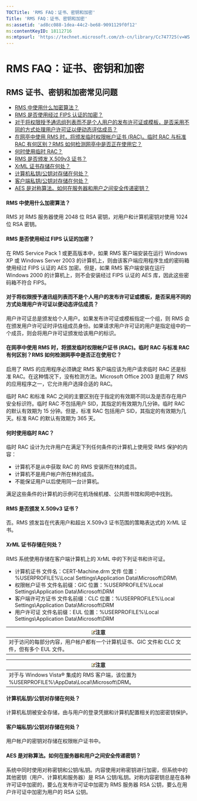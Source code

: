 ```yaml
---
TOCTitle: 'RMS FAQ：证书、密钥和加密'
Title: 'RMS FAQ：证书、密钥和加密'
ms:assetid: 'ad8cc088-1dea-44c2-be68-9091129f0f12'
ms:contentKeyID: 18112716
ms:mtpsurl: 'https://technet.microsoft.com/zh-cn/library/Cc747725(v=WS.10)'
---
```


RMS FAQ：证书、密钥和加密
=========================

RMS 证书、密钥和加密常见问题
----------------------------

-   [RMS 中使用什么加密算法？](#bkmk_10)
-   [RMS 是否使用经过 FIPS 认证的加密？](#bkmk_11)
-   [对于将权限授予通讯组列表而不是个人用户的发布许可证或模板，是否采用不同的方式处理用户许可证以便动态评估成员？](#bkmk_12)
-   [在网亭中使用 RMS 时，将颁发临时权限帐户证书 (RAC)。临时 RAC 与标准 RAC 有何区别？RMS 如何检测网亭中是否正在使用它？](#bkmk_13)
-   [何时使用临时 RAC？](#bkmk_14)
-   [RMS 是否颁发 X.509v3 证书？](#bkmk_15)
-   [XrML 证书存储在何处？](#bkmk_16)
-   [计算机私钥/公钥对存储在何处？](#bkmk_17)
-   [客户端私钥/公钥对存储在何处？](#bkmk_18)
-   [AES 是对称算法。如何在服务器和用户之间安全传递密钥？](#bkmk_19)

<span id="BKMK_10"></span>
#### RMS 中使用什么加密算法？

RMS 对 RMS 服务器使用 2048 位 RSA 密钥，对用户和计算机密钥对使用 1024 位 RSA 密钥。

<span id="BKMK_11"></span>
#### RMS 是否使用经过 FIPS 认证的加密？

在 RMS Service Pack 1 或更高版本中，如果 RMS 客户端安装在运行 Windows XP 或 Windows Server 2003 的计算机上，则由该客户端应用程序生成的密码箱使用经过 FIPS 认证的 AES 加密。但是，如果 RMS 客户端安装在运行 Windows 2000 的计算机上，则不会安装经过 FIPS 认证的 AES 库，因此这些密码箱不符合 FIPS。

<span id="BKMK_12"></span>
#### 对于将权限授予通讯组列表而不是个人用户的发布许可证或模板，是否采用不同的方式处理用户许可证以便动态评估成员？

用户许可证总是颁发给个人用户。如果发布许可证或模板指定一个组，则 RMS 会在颁发用户许可证时评估组成员身份。如果请求用户许可证的用户是指定组中的一个成员，则会将用户许可证颁发给该用户的标识。

<span id="BKMK_13"></span>
#### 在网亭中使用 RMS 时，将颁发临时权限帐户证书 (RAC)。临时 RAC 与标准 RAC 有何区别？RMS 如何检测网亭中是否正在使用它？

启用了 RMS 的应用程序必须确定 RMS 客户端应该为用户请求临时 RAC 还是标准 RAC。在这种情况下，没有检测方法。Microsoft Office 2003 是启用了 RMS 的应用程序之一，它允许用户选择合适的 RAC。

临时 RAC 和标准 RAC 之间的主要区别在于指定的有效期不同以及是否存在用户安全标识符。临时 RAC 不包括用户 SID，其指定的有效期为几分钟。临时 RAC 的默认有效期为 15 分钟。但是，标准 RAC 包括用户 SID，其指定的有效期为几天。标准 RAC 的默认有效期为 365 天。

<span id="BKMK_14"></span>
#### 何时使用临时 RAC？

临时 RAC 设计为允许用户在满足下列任何条件的计算机上使用受 RMS 保护的内容：

-   计算机不是从中获取 RAC 的 RMS 安装所在林的成员。
-   计算机不是用户帐户所在林的成员。
-   不能保证用户以后使用同一台计算机。

满足这些条件的计算机的示例可在机场候机楼、公共图书馆和网吧中找到。

<span id="BKMK_15"></span>
#### RMS 是否颁发 X.509v3 证书？

否。RMS 颁发旨在代表用户和超出 X.509v3 证书范围的策略表达式的 XrML 证书。

<span id="BKMK_16"></span>
#### XrML 证书存储在何处？

RMS 系统使用存储在客户端计算机上的 XrML 中的下列证书和许可证。

-   计算机证书
    文件名：CERT-Machine.drm 文件
    位置：%USERPROFILE%\\Local Settings\\Application Data\\Microsoft\\DRM\\
-   权限帐户证书
    文件名前缀：GIC
    位置：%USERPROFILE%\\Local Settings\\Application Data\\Microsoft\\DRM
-   客户端许可方证书
    文件名前缀：CLC
    位置：%USERPROFILE%\\Local Settings\\Application Data\\Microsoft\\DRM
-   用户许可证
    文件名前缀：EUL
    位置：%USERPROFILE%\\Local Settings\\Application Data\\Microsoft\\DRM

| ![](images/Cc747725.note(WS.10).gif)注意                      |
|--------------------------------------------------------------------------------------------|
| 对于访问的每部分内容，用户帐户都有一个计算机证书、GIC 文件和 CLC 文件，但有多个 EUL 文件。 |

| ![](images/Cc747725.note(WS.10).gif)注意                             |
|---------------------------------------------------------------------------------------------------|
| 对于与 Windows Vista® 集成的 RMS 客户端，该位置为 %USERPROFILE%\\AppData\\Local\\Microsoft\\DRM。 |

<span id="BKMK_17"></span>
#### 计算机私钥/公钥对存储在何处？

计算机私钥被安全存储，由与用户的登录凭据和计算机配置相关的加密密钥保护。

<span id="BKMK_18"></span>
#### 客户端私钥/公钥对存储在何处？

用户帐户的密钥对存储在权限帐户证书中。

<span id="BKMK_19"></span>
#### AES 是对称算法。如何在服务器和用户之间安全传递密钥？

系统中同时使用对称密钥和公钥/私钥。内容使用对称密钥进行加密，但系统中的其他密钥（用户、计算机和服务器）是 RSA 公钥/私钥。对称内容密钥总是在各种许可证中加密的，要么在发布许可证中加密为 RMS 服务器 RSA 公钥，要么在用户许可证中加密为用户的 RSA 公钥。
